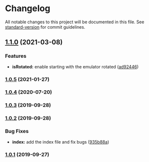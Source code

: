 # Changelog

All notable changes to this project will be documented in this file. See [standard-version](https://github.com/conventional-changelog/standard-version) for commit guidelines.

## [1.1.0](https://github.com/TheoOkafor/react-device-emulator/compare/v1.0.5...v1.1.0) (2021-03-08)


### Features

* **isRotated:** enable starting with the emulator rotated ([ad92446](https://github.com/TheoOkafor/react-device-emulator/commit/ad924460260ab639e7d1dd414b030f2275be978d))

### [1.0.5](https://github.com/TheoOkafor/react-device-emulator/compare/v1.0.4...v1.0.5) (2021-01-27)

### [1.0.4](https://github.com/TheoOkafor/react-device-emulator/compare/v1.0.3...v1.0.4) (2020-07-20)

### [1.0.3](https://github.com/TheoOkafor/react-device-emulator/compare/v1.0.2...v1.0.3) (2019-09-28)

### [1.0.2](https://github.com/TheoOkafor/react-device-emulator/compare/v1.0.1...v1.0.2) (2019-09-28)


### Bug Fixes

* **index:** add the index file and fix bugs ([935b88a](https://github.com/TheoOkafor/react-device-emulator/commit/935b88a))

### [1.0.1](https://github.com/TheoOkafor/react-device-emulator/compare/v1.0.0...v1.0.1) (2019-09-27)
